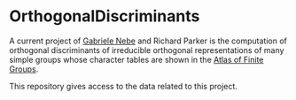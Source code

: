 # OrthogonalDiscriminants

A current project of [Gabriele Nebe](https://www.math.rwth-aachen.de/~Gabriele.Nebe) and Richard Parker is the computation of orthogonal discriminants of irreducible orthogonal representations of many simple groups whose character tables are shown in the [Atlas of Finite Groups](https://global.oup.com/academic/product/atlas-of-finite-groups-9780198531999).

This repository gives access to the data related to this project.

